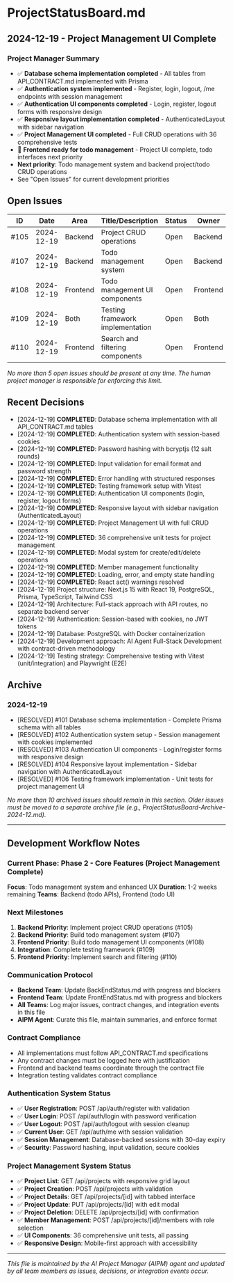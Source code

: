 # ProjectStatusBoard.md

## 2024-12-19 - Project Management UI Complete

### Project Manager Summary
- ✅ **Database schema implementation completed** - All tables from API_CONTRACT.md implemented with Prisma
- ✅ **Authentication system implemented** - Register, login, logout, /me endpoints with session management
- ✅ **Authentication UI components completed** - Login, register, logout forms with responsive design
- ✅ **Responsive layout implementation completed** - AuthenticatedLayout with sidebar navigation
- ✅ **Project Management UI completed** - Full CRUD operations with 36 comprehensive tests
- 🔄 **Frontend ready for todo management** - Project UI complete, todo interfaces next priority
- **Next priority**: Todo management system and backend project/todo CRUD operations
- See "Open Issues" for current development priorities

## Open Issues
| ID   | Date       | Area      | Title/Description                  | Status   | Owner     | Priority | Notes                |
|------|------------|-----------|------------------------------------|----------|-----------|----------|----------------------|
| #105 | 2024-12-19 | Backend   | Project CRUD operations            | Open     | Backend   | High     | Project endpoints     |
| #107 | 2024-12-19 | Backend   | Todo management system             | Open     | Backend   | High     | Todo CRUD endpoints   |
| #108 | 2024-12-19 | Frontend  | Todo management UI components      | Open     | Frontend  | High     | Todo list/detail UI   |
| #109 | 2024-12-19 | Both      | Testing framework implementation   | Open     | Both      | Medium   | Integration tests     |
| #110 | 2024-12-19 | Frontend  | Search and filtering components    | Open     | Frontend  | Medium   | Advanced UX features  |

*No more than 5 open issues should be present at any time. The human project manager is responsible for enforcing this limit.*

## Recent Decisions
- [2024-12-19] **COMPLETED**: Database schema implementation with all API_CONTRACT.md tables
- [2024-12-19] **COMPLETED**: Authentication system with session-based cookies
- [2024-12-19] **COMPLETED**: Password hashing with bcryptjs (12 salt rounds)
- [2024-12-19] **COMPLETED**: Input validation for email format and password strength
- [2024-12-19] **COMPLETED**: Error handling with structured responses
- [2024-12-19] **COMPLETED**: Testing framework setup with Vitest
- [2024-12-19] **COMPLETED**: Authentication UI components (login, register, logout forms)
- [2024-12-19] **COMPLETED**: Responsive layout with sidebar navigation (AuthenticatedLayout)
- [2024-12-19] **COMPLETED**: Project Management UI with full CRUD operations
- [2024-12-19] **COMPLETED**: 36 comprehensive unit tests for project management
- [2024-12-19] **COMPLETED**: Modal system for create/edit/delete operations
- [2024-12-19] **COMPLETED**: Member management functionality
- [2024-12-19] **COMPLETED**: Loading, error, and empty state handling
- [2024-12-19] **COMPLETED**: React act() warnings resolved
- [2024-12-19] Project structure: Next.js 15 with React 19, PostgreSQL, Prisma, TypeScript, Tailwind CSS
- [2024-12-19] Architecture: Full-stack approach with API routes, no separate backend server
- [2024-12-19] Authentication: Session-based with cookies, no JWT tokens
- [2024-12-19] Database: PostgreSQL with Docker containerization
- [2024-12-19] Development approach: AI Agent Full-Stack Development with contract-driven methodology
- [2024-12-19] Testing strategy: Comprehensive testing with Vitest (unit/integration) and Playwright (E2E)

## Archive
### 2024-12-19
- [RESOLVED] #101 Database schema implementation - Complete Prisma schema with all tables
- [RESOLVED] #102 Authentication system setup - Session management with cookies implemented
- [RESOLVED] #103 Authentication UI components - Login/register forms with responsive design
- [RESOLVED] #104 Responsive layout implementation - Sidebar navigation with AuthenticatedLayout
- [RESOLVED] #106 Testing framework implementation - Unit tests for project management UI

*No more than 10 archived issues should remain in this section. Older issues must be moved to a separate archive file (e.g., ProjectStatusBoard-Archive-2024-12.md).*

---

## Development Workflow Notes

### Current Phase: Phase 2 - Core Features (Project Management Complete)
**Focus**: Todo management system and enhanced UX
**Duration**: 1-2 weeks remaining
**Teams**: Backend (todo APIs), Frontend (todo UI)

### Next Milestones
1. **Backend Priority**: Implement project CRUD operations (#105)
2. **Backend Priority**: Build todo management system (#107)
3. **Frontend Priority**: Build todo management UI components (#108)
4. **Integration**: Complete testing framework (#109)
5. **Frontend Priority**: Implement search and filtering (#110)

### Communication Protocol
- **Backend Team**: Update BackEndStatus.md with progress and blockers
- **Frontend Team**: Update FrontEndStatus.md with progress and blockers
- **All Teams**: Log major issues, contract changes, and integration events in this file
- **AIPM Agent**: Curate this file, maintain summaries, and enforce format

### Contract Compliance
- All implementations must follow API_CONTRACT.md specifications
- Any contract changes must be logged here with justification
- Frontend and backend teams coordinate through the contract file
- Integration testing validates contract compliance

### Authentication System Status
- ✅ **User Registration**: POST /api/auth/register with validation
- ✅ **User Login**: POST /api/auth/login with password verification
- ✅ **User Logout**: POST /api/auth/logout with session cleanup
- ✅ **Current User**: GET /api/auth/me with session validation
- ✅ **Session Management**: Database-backed sessions with 30-day expiry
- ✅ **Security**: Password hashing, input validation, secure cookies

### Project Management System Status
- ✅ **Project List**: GET /api/projects with responsive grid layout
- ✅ **Project Creation**: POST /api/projects with validation
- ✅ **Project Details**: GET /api/projects/[id] with tabbed interface
- ✅ **Project Update**: PUT /api/projects/[id] with edit modal
- ✅ **Project Deletion**: DELETE /api/projects/[id] with confirmation
- ✅ **Member Management**: POST /api/projects/[id]/members with role selection
- ✅ **UI Components**: 36 comprehensive unit tests, all passing
- ✅ **Responsive Design**: Mobile-first approach with accessibility

---

*This file is maintained by the AI Project Manager (AIPM) agent and updated by all team members as issues, decisions, or integration events occur.* 